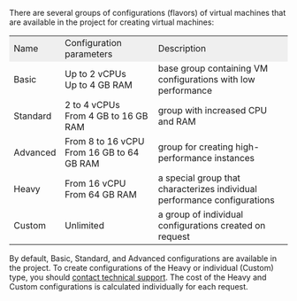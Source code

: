 There are several groups of configurations (flavors) of virtual machines that are available in the project for creating virtual machines:

<table style="width: 100%; margin-right: calc(0%);"><tbody><tr><td style="width: 16.6329%; background-color: rgb(239, 239, 239);"> Name</td><td style="width: 34%; background-color: rgb(239, 239, 239);">Configuration parameters</td><td style="width: 49.2658%; background-color: rgb(239, 239, 239);"> Description</td></tr><tr><td style="width: 16.6329%;">Basic</td><td style="width: 34%;">Up to 2 vCPUs<br>Up to 4 GB RAM</td><td style="width: 49.2658%;">base group containing VM configurations with low performance</td></tr><tr><td style="width: 16.6329%;">Standard</td><td style="width: 34%;">2 to 4 vCPUs<br>From 4 GB to 16 GB RAM</td><td style="width: 49.2658%;">group with increased CPU and RAM</td></tr><tr><td style="width: 16.6329%;">Advanced</td><td style="width: 34%;">From 8 to 16 vCPU<br>From 16 GB to 64 GB RAM</td><td style="width: 49.2658%;">group for creating high-performance instances</td></tr><tr><td style="width: 16.6329%;">Heavy</td><td style="width: 34%;">From 16 vCPU<br>From 64 GB RAM</td><td style="width: 49.2658%;">a special group that characterizes individual performance configurations</td></tr><tr><td style="width: 16.6329%;">Custom</td><td style="width: 34%;">Unlimited</td><td style="width: 49.2658%;">a group of individual configurations created on request</td></tr></tbody></table>

By default, Basic, Standard, and Advanced configurations are available in the project. To create configurations of the Heavy or individual (Custom) type, you should [contact technical support](/en/contacts). The cost of the Heavy and Custom configurations is calculated individually for each request.
